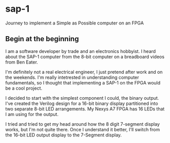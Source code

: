 # sap-1
Journey to implement a Simple as Possible computer on an FPGA

## Begin at the beginning
I am a software developer by trade and an electronics hobbyist. I heard about the SAP-1 computer from the 8-bit computer on a breadboard videos from Ben Eater.

I'm definitely not a real electrical engineer, I just pretend after work and on the weekends. I'm really intetrested in understanding computer fundamentals, so I thought that implementing a SAP-1 on the FPGA would be a cool project.

I decided to start with the simplest component I could, the binary output. I've created the Verilog design for a 16-bit binary display partitioned into two separate 8-bit LED arrangements. My Nexys A7 FPGA has 16 LEDs that I am using for the output.

I tried and tried to get my head around how the 8 digit 7-segment display works, but I'm not quite there. Once I understand it better, I'll switch from the 16-bit LED output display to the 7-Segment display.
